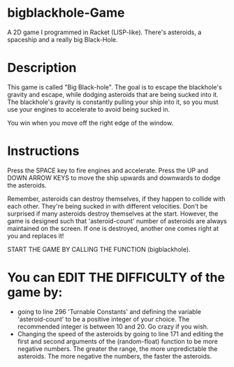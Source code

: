 # bigblackhole-Game
A 2D game I programmed in Racket (LISP-like). There's asteroids, a spaceship and a really big Black-Hole.

# Description

This game is called "Big Black-hole". The goal is to escape the blackhole's gravity and escape, while dodging asteroids that are being sucked into it. The blackhole's gravity is constantly pulling your ship into it, so you must use your engines to accelerate to avoid being sucked in.

You win when you move off the right edge of the window.

# Instructions

Press the SPACE key to fire engines and accelerate. 
Press the UP and DOWN ARROW KEYS to move the ship upwards and downwards to dodge the asteroids.

Remember, asteroids can destroy themselves, if they happen to collide with each other. They're being sucked in with different velocities. Don't be surprised if many asteroids destroy themselves at the start. However, the game is designed such that 'asteroid-count' number of asteroids are always maintained on the screen. If one is destroyed, another one comes right at you and replaces it!

START THE GAME BY CALLING THE FUNCTION (bigblackhole).

# You can EDIT THE DIFFICULTY of the game by:
- going to line 296 'Turnable Constants' and defining the variable 'asteroid-count' to be a positive integer of your choice. The recommended integer is between 10 and 20. Go crazy if you wish.
- Changing the speed of the asteroids by going to line 171 and editing the first and second arguments of the (random-float) function to be more negative numbers. The greater the range, the more unpredictable the asteroids. The more negative the numbers, the faster the asteroids.
